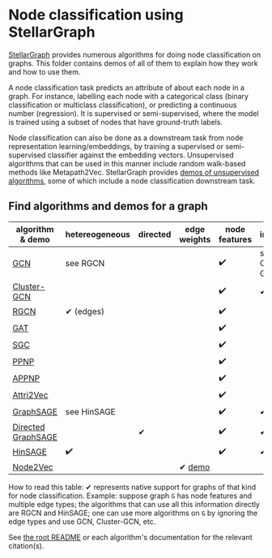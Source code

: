 # Node classification using StellarGraph

[StellarGraph](https://github.com/stellargraph/stellargraph) provides numerous algorithms for doing node classification on graphs. This folder contains demos of all of them to explain how they work and how to use them.

A node classification task predicts an attribute of about each node in a graph. For instance, labelling each node with a categorical class (binary classification or multiclass classification), or predicting a continuous number (regression). It is supervised or semi-supervised, where the model is trained using a subset of nodes that have ground-truth labels.

Node classification can also be done as a downstream task from node representation learning/embeddings, by training a supervised or semi-supervised classifier against the embedding vectors. Unsupervised algorithms that can be used in this manner include random walk-based methods like Metapath2Vec. StellarGraph provides [demos of unsupervised algorithms](../embeddings), some of which include a node classification downstream task.

## Find algorithms and demos for a graph

| algorithm & demo                         | hetereogeneous | directed | edge weights                | node features | inductive                     |
|------------------------------------------|----------------|----------|-----------------------------|---------------|-------------------------------|
| [GCN][gcn]                               | see RGCN       |          |                             | ✔️             | see Cluster-GCN               |
| [Cluster-GCN][cluster-gcn]               |                |          |                             | ✔️             | ✔                             |
| [RGCN][rgcn]                             | ✔ (edges)️      |          |                             | ✔️             |                               |
| [GAT][gat]                               |                |          |                             | ✔️             |                               |
| [SGC][sgc]                               |                |          |                             | ✔️             |                               |
| [PPNP][ppnp]                             |                |          |                             | ✔️             |                               |
| [APPNP][ppnp]                            |                |          |                             | ✔️             |                               |
| [Attri2Vec][attri2vec]                   |                |          |                             | ✔️             |                               |
| [GraphSAGE][graphsage]                   | see HinSAGE    |          |                             | ✔️             | ✔ [demo][graphsage-inductive] |
| [Directed GraphSAGE][graphsage-directed] |                | ✔        |                             | ✔️             | ✔                             |
| [HinSAGE][hinsage]                       | ✔️              |          |                             | ✔️             | ✔                             |
| [Node2Vec][node2vec]                     |                |          | ✔ [demo][node2vec-weighted] |               |                               |

How to read this table: ✔ represents native support for graphs of that kind for node classification. Example: suppose graph `G` has node features and multiple edge types; the algorithms that can use all this information directly are RGCN and HinSAGE; one can use more algorithms on `G` by ignoring the edge types and use GCN, Cluster-GCN, etc.

[gcn]: gcn/gcn-cora-node-classification-example.ipynb
[cluster-gcn]: cluster-gcn/cluster-gcn-node-classification.ipynb
[rgcn]: rgcn/rgcn-aifb-node-classification-example.ipynb
[gat]: gat/gat-cora-node-classification-example.ipynb
[sgc]: sgc/sgc-node-classification-example.ipynb
[ppnp]: ppnp/ppnp-cora-node-classification-example.ipynb
[attri2vec]: attri2vec/attri2vec-citeseer-node-classification-example.ipynb
[graphsage]: graphsage/graphsage-cora-node-classification-example.ipynb
[graphsage-inductive]: graphsage/graphsage-pubmed-inductive-node-classification-example.ipynb
[graphsage-directed]: graphsage/directed-graphsage-on-cora-example.ipynb
[hinsage]: hinsage/README.md
[node2vec]: node2vec/stellargraph-node2vec-node-classification.ipynb
[node2vec-weighted]: node2vec/stellargraph-node2vec-weighted-random-walks.ipynb

See [the root README](../../README.md) or each algorithm's documentation for the relevant citation(s).
